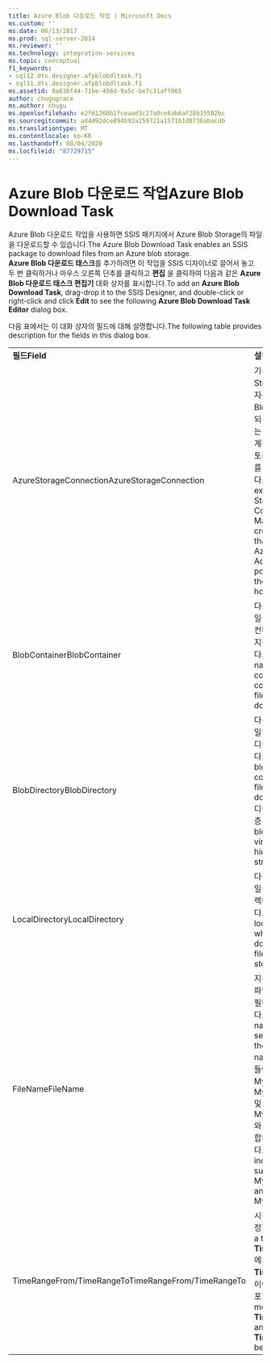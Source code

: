 ```yaml
---
title: Azure Blob 다운로드 작업 | Microsoft Docs
ms.custom: ''
ms.date: 06/13/2017
ms.prod: sql-server-2014
ms.reviewer: ''
ms.technology: integration-services
ms.topic: conceptual
f1_keywords:
- sql12.dts.designer.afpblobdltask.f1
- sql11.dts.designer.afpblobdltask.f1
ms.assetid: 8a63bf44-71be-456d-9a5c-be7c31aff065
author: chugugrace
ms.author: chugu
ms.openlocfilehash: e2f61260b1fceaad3c27a0ce6ab6af28b15582bc
ms.sourcegitcommit: ad4d92dce894592a259721a1571b1d8736abacdb
ms.translationtype: MT
ms.contentlocale: ko-KR
ms.lasthandoff: 08/04/2020
ms.locfileid: "87729715"
---
```

# <a name="azure-blob-download-task"></a><span data-ttu-id="1a80c-102">Azure Blob 다운로드 작업</span><span class="sxs-lookup"><span data-stu-id="1a80c-102">Azure Blob Download Task</span></span>
  <span data-ttu-id="1a80c-103">Azure Blob 다운로드 작업을 사용하면 SSIS 패키지에서 Azure Blob Storage의 파일을 다운로드할 수 있습니다.</span><span class="sxs-lookup"><span data-stu-id="1a80c-103">The Azure Blob Download Task enables an SSIS package to download files from an Azure blob storage.</span></span>   
<span data-ttu-id="1a80c-104">**Azure Blob 다운로드 태스크**를 추가하려면 이 작업을 SSIS 디자이너로 끌어서 놓고 두 번 클릭하거나 마우스 오른쪽 단추를 클릭하고 **편집** 을 클릭하여 다음과 같은 **Azure Blob 다운로드 태스크 편집기** 대화 상자를 표시합니다.</span><span class="sxs-lookup"><span data-stu-id="1a80c-104">To add an **Azure Blob Download Task**, drag-drop it to the SSIS Designer, and double-click or right-click and click **Edit** to see the following **Azure Blob Download Task Editor** dialog box.</span></span>  
  
 <span data-ttu-id="1a80c-105">다음 표에서는 이 대화 상자의 필드에 대해 설명합니다.</span><span class="sxs-lookup"><span data-stu-id="1a80c-105">The following table provides description for the fields in this dialog box.</span></span>  
  
|||  
|-|-|  
|<span data-ttu-id="1a80c-106">**필드**</span><span class="sxs-lookup"><span data-stu-id="1a80c-106">**Field**</span></span>|<span data-ttu-id="1a80c-107">**설명**</span><span class="sxs-lookup"><span data-stu-id="1a80c-107">**Description**</span></span>|  
|<span data-ttu-id="1a80c-108">AzureStorageConnection</span><span class="sxs-lookup"><span data-stu-id="1a80c-108">AzureStorageConnection</span></span>|<span data-ttu-id="1a80c-109">기존 Azure Storage 연결 관리자를 지정하거나 Blob 파일이 호스트되는 위치를 가리키는 Azure Storage 계정을 참조하는 스토리지 연결 관리자를 새로 만듭니다.</span><span class="sxs-lookup"><span data-stu-id="1a80c-109">Specify an existing Azure Storage Connection Manager or create a new one that refers to an Azure Storage Account, which points to where the blob files are hosted.</span></span>|  
|<span data-ttu-id="1a80c-110">BlobContainer</span><span class="sxs-lookup"><span data-stu-id="1a80c-110">BlobContainer</span></span>|<span data-ttu-id="1a80c-111">다운로드할 Blob 파일을 포함하는 Blob 컨테이너의 이름을 지정합니다.</span><span class="sxs-lookup"><span data-stu-id="1a80c-111">Specifies the name of the blob container that contains the blob files to be downloaded.</span></span>|  
|<span data-ttu-id="1a80c-112">BlobDirectory</span><span class="sxs-lookup"><span data-stu-id="1a80c-112">BlobDirectory</span></span>|<span data-ttu-id="1a80c-113">다운로드할 Blob 파일을 포함하는 Blob 디렉터리를 지정합니다.</span><span class="sxs-lookup"><span data-stu-id="1a80c-113">Specifies the blob directory that contains the blob files to be downloaded.</span></span> <span data-ttu-id="1a80c-114">blob 디렉터리는 가상 계층 구조입니다.</span><span class="sxs-lookup"><span data-stu-id="1a80c-114">The blob directory is a virtual hierarchical structure.</span></span>|  
|<span data-ttu-id="1a80c-115">LocalDirectory</span><span class="sxs-lookup"><span data-stu-id="1a80c-115">LocalDirectory</span></span>|<span data-ttu-id="1a80c-116">다운로드한 Blob 파일을 저장할 로컬 디렉터리를 지정합니다.</span><span class="sxs-lookup"><span data-stu-id="1a80c-116">Specifies the local directory where the downloaded blob files will be stored.</span></span>|  
|<span data-ttu-id="1a80c-117">FileName</span><span class="sxs-lookup"><span data-stu-id="1a80c-117">FileName</span></span>|<span data-ttu-id="1a80c-118">지정된 이름 패턴의 파일을 선택할 이름 필터를 지정합니다.</span><span class="sxs-lookup"><span data-stu-id="1a80c-118">Specifies a name filter to select files with the specified name pattern.</span></span> <span data-ttu-id="1a80c-119">예를 들어</span><span class="sxs-lookup"><span data-stu-id="1a80c-119">E.g.</span></span> <span data-ttu-id="1a80c-120">MySheet\*.xls\* 는 MySheet001.xls 및 MySheetABC.xlsx와 같은 파일을 포함합니다.</span><span class="sxs-lookup"><span data-stu-id="1a80c-120">MySheet\*.xls\* includes files such as MySheet001.xls and MySheetABC.xlsx.</span></span>|  
|<span data-ttu-id="1a80c-121">TimeRangeFrom/TimeRangeTo</span><span class="sxs-lookup"><span data-stu-id="1a80c-121">TimeRangeFrom/TimeRangeTo</span></span>|<span data-ttu-id="1a80c-122">시간 범위 필터를 지정합니다.</span><span class="sxs-lookup"><span data-stu-id="1a80c-122">Specifies a time range filter.</span></span> <span data-ttu-id="1a80c-123">**TimeRangeFrom** 에서 **TimeRangeTo** 사이에 수정된 파일이 포함됩니다.</span><span class="sxs-lookup"><span data-stu-id="1a80c-123">Files modified after **TimeRangeFrom** and before **TimeRangeTo** will be included.</span></span>|  
  
  
